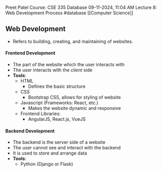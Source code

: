 Preet Patel
Course: CSE 335 Database
09-11-2024, 11:04 AM
Lecture 8: Web Development Process
#database 
[[Computer Science]]

## Web Development
- Refers to building, creating, and maintaining of websites.
#### Frontend Development
- The part of the website which the user interacts with
- The user interacts with the *client* side
- **Tools**:
	- HTML 
		- Defines the basic structure
	- CSS
		- Bootstrap CSS, allows for styling of website
	- Javascript (Frameworks: React, etc.)
		- Makes the website dynamic and responsive
	- Frontend Libraries:
		- AngularJS, React.js, VueJS
#### Backend Development
- The backend is the server side of a website
- The user cannot see and interact with the backend
- It is used to store and arrange data
- **Tools**:
	- Python (Django or Flask)
